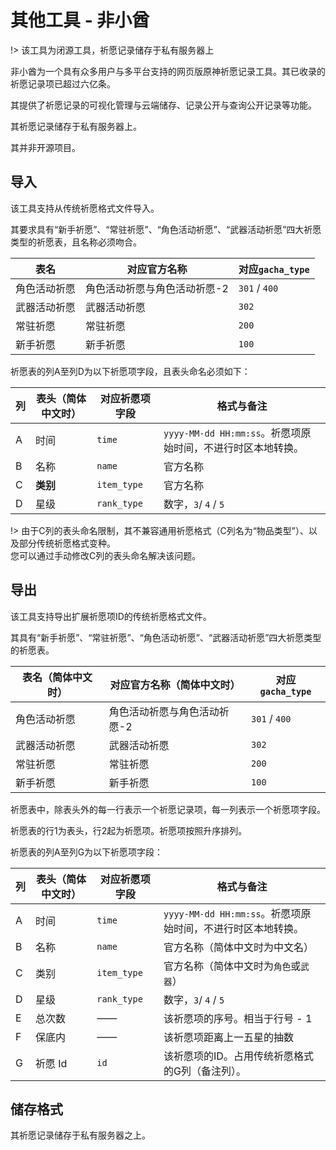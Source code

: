 # 其他工具 - 非小酋

!> 该工具为闭源工具，祈愿记录储存于私有服务器上

非小酋为一个具有众多用户与多平台支持的网页版原神祈愿记录工具。其已收录的祈愿记录项已超过六亿条。

其提供了祈愿记录的可视化管理与云端储存、记录公开与查询公开记录等功能。

其祈愿记录储存于私有服务器上。

其并非开源项目。

## 导入

该工具支持从传统祈愿格式文件导入。

其要求具有“新手祈愿”、“常驻祈愿”、“角色活动祈愿”、“武器活动祈愿”四大祈愿类型的祈愿表，且名称必须吻合。

| 表名 | 对应官方名称   | 对应`gacha_type` |
| ------------------ | ---------------------------- | ---------------- |
| 角色活动祈愿       | 角色活动祈愿与角色活动祈愿-2 | `301` / `400`    |
|武器活动祈愿|武器活动祈愿|`302`|
|常驻祈愿|常驻祈愿|`200`|
|新手祈愿|新手祈愿|`100`|

祈愿表的列A至列D为以下祈愿项字段，且表头命名必须如下：

| 列 | 表头（简体中文时） | 对应祈愿项字段 | 格式与备注 |
| -- | ------------------ | ---------- | ---- |
|A| 时间 | `time` | `yyyy-MM-dd HH:mm:ss`。祈愿项原始时间，不进行时区本地转换。 |
|B|名称|`name`|官方名称|
|C|**类别**|`item_type`|官方名称|
|D|星级|`rank_type`|数字，`3`/ `4` / `5`|

!> 由于C列的表头命名限制，其不兼容通用祈愿格式（C列名为“物品类型”）、以及部分传统祈愿格式变种。<br/>您可以通过手动修改C列的表头命名解决该问题。

## 导出

该工具支持导出扩展祈愿项ID的传统祈愿格式文件。

其具有“新手祈愿”、“常驻祈愿”、“角色活动祈愿”、“武器活动祈愿”四大祈愿类型的祈愿表。

| 表名（简体中文时） | 对应官方名称（简体中文时）   | 对应`gacha_type` |
| ------------------ | ---------------------------- | ---------------- |
| 角色活动祈愿       | 角色活动祈愿与角色活动祈愿-2 | `301` / `400`    |
|武器活动祈愿|武器活动祈愿|`302`|
|常驻祈愿|常驻祈愿|`200`|
|新手祈愿|新手祈愿|`100`|

祈愿表中，除表头外的每一行表示一个祈愿记录项，每一列表示一个祈愿项字段。

祈愿表的行1为表头，行2起为祈愿项。祈愿项按照升序排列。

祈愿表的列A至列G为以下祈愿项字段：

| 列 | 表头（简体中文时） | 对应祈愿项字段 | 格式与备注 |
| -- | ------------------ | ---------- | ---- |
|A| 时间 | `time` | `yyyy-MM-dd HH:mm:ss`。祈愿项原始时间，不进行时区本地转换。 |
|B|名称|`name`|官方名称（简体中文时为中文名）|
|C|类别|`item_type`|官方名称（简体中文时为`角色`或`武器`）|
|D|星级|`rank_type`|数字，`3`/ `4` / `5`|
|E|总次数|——|该祈愿项的序号。相当于行号 - 1|
|F|保底内|——|该祈愿项距离上一五星的抽数|
|G|祈愿 Id|`id`|该祈愿项的ID。占用传统祈愿格式的G列（备注列）。|

## 储存格式

其祈愿记录储存于私有服务器之上。
